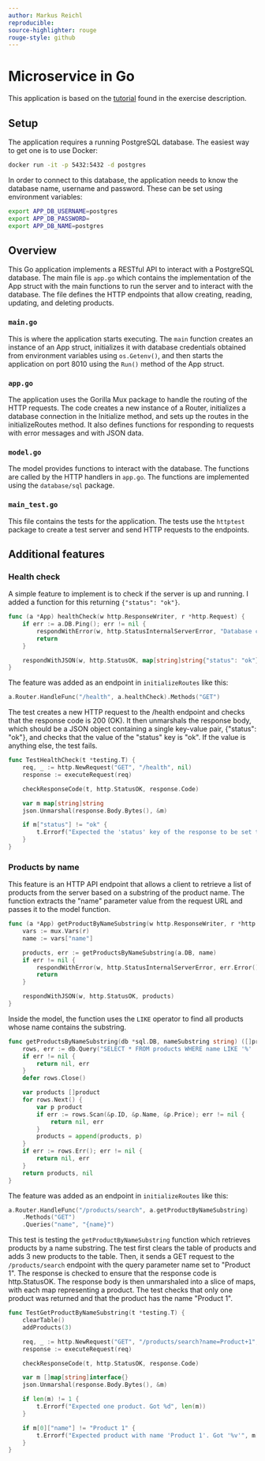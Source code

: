 ```yaml
---
author: Markus Reichl
reproducible:
source-highlighter: rouge
rouge-style: github
---
```


# Microservice in Go

This application is based on the [tutorial](https://semaphoreci.com/community/tutorials/building-and-testing-a-rest-api-in-go-with-gorilla-mux-and-postgresql) found in the exercise description.

## Setup

The application requires a running PostgreSQL database. The easiest way to get one is to use Docker:

```bash
docker run -it -p 5432:5432 -d postgres
```

In order to connect to this database, the application needs to know the database name, username and password. These can be set using environment variables:

```bash
export APP_DB_USERNAME=postgres
export APP_DB_PASSWORD=
export APP_DB_NAME=postgres
```

## Overview

This Go application implements a RESTful API to interact with a PostgreSQL database. The main file is `app.go` which contains the implementation of the App struct with the main functions to run the server and to interact with the database. The file defines the HTTP endpoints that allow creating, reading, updating, and deleting products.

### `main.go`

This is where the application starts executing. The `main` function creates an instance of an App struct, initializes it with database credentials obtained from environment variables using `os.Getenv()`, and then starts the application on port 8010 using the `Run()` method of the App struct.

### `app.go`

The application uses the Gorilla Mux package to handle the routing of the HTTP requests. The code creates a new instance of a Router, initializes a database connection in the Initialize method, and sets up the routes in the initializeRoutes method. It also defines functions for responding to requests with error messages and with JSON data.

### `model.go`

The model provides functions to interact with the database. The functions are called by the HTTP handlers in `app.go`. The functions are implemented using the `database/sql` package.

### `main_test.go`

This file contains the tests for the application. The tests use the `httptest` package to create a test server and send HTTP requests to the endpoints.

## Additional features

### Health check

A simple feature to implement is to check if the server is up and running. I added a function for this returning `{"status": "ok"}`.

```go
func (a *App) healthCheck(w http.ResponseWriter, r *http.Request) {
    if err := a.DB.Ping(); err != nil {
        respondWithError(w, http.StatusInternalServerError, "Database connection error")
        return
    }

    respondWithJSON(w, http.StatusOK, map[string]string{"status": "ok"})
}
```

The feature was added as an endpoint in `initializeRoutes` like this:

```go
a.Router.HandleFunc("/health", a.healthCheck).Methods("GET")
```

The test creates a new HTTP request to the /health endpoint and checks that the response code is 200 (OK). It then unmarshals the response body, which should be a JSON object containing a single key-value pair, {"status": "ok"}, and checks that the value of the "status" key is "ok". If the value is anything else, the test fails.

```go
func TestHealthCheck(t *testing.T) {
    req, _ := http.NewRequest("GET", "/health", nil)
    response := executeRequest(req)

    checkResponseCode(t, http.StatusOK, response.Code)

    var m map[string]string
    json.Unmarshal(response.Body.Bytes(), &m)

    if m["status"] != "ok" {
        t.Errorf("Expected the 'status' key of the response to be set to 'ok'. Got '%s'", m["status"])
    }
}
```

### Products by name

This feature is an HTTP API endpoint that allows a client to retrieve a list of products from the server based on a substring of the product name. The function extracts the "name" parameter value from the request URL and passes it to the model function.

```go
func (a *App) getProductByNameSubstring(w http.ResponseWriter, r *http.Request) {
    vars := mux.Vars(r)
    name := vars["name"]

    products, err := getProductsByNameSubstring(a.DB, name)
    if err != nil {
        respondWithError(w, http.StatusInternalServerError, err.Error())
        return
    }

    respondWithJSON(w, http.StatusOK, products)
}
```

Inside the model, the function uses the `LIKE` operator to find all products whose name contains the substring.

```go
func getProductsByNameSubstring(db *sql.DB, nameSubstring string) ([]product, error) {
    rows, err := db.Query("SELECT * FROM products WHERE name LIKE '%' || $1 || '%'", nameSubstring)
    if err != nil {
        return nil, err
    }
    defer rows.Close()

    var products []product
    for rows.Next() {
        var p product
        if err := rows.Scan(&p.ID, &p.Name, &p.Price); err != nil {
            return nil, err
        }
        products = append(products, p)
    }
    if err := rows.Err(); err != nil {
        return nil, err
    }
    return products, nil
}
```

The feature was added as an endpoint in `initializeRoutes` like this:

```go
a.Router.HandleFunc("/products/search", a.getProductByNameSubstring)
    .Methods("GET")
    .Queries("name", "{name}")
```

This test is testing the `getProductByNameSubstring` function which retrieves products by a name substring. The test first clears the table of products and adds 3 new products to the table. Then, it sends a GET request to the `/products/search` endpoint with the query parameter name set to "Product 1". The response is checked to ensure that the response code is http.StatusOK. The response body is then unmarshaled into a slice of maps, with each map representing a product. The test checks that only one product was returned and that the product has the name "Product 1".

```go
func TestGetProductByNameSubstring(t *testing.T) {
    clearTable()
    addProducts(3)

    req, _ := http.NewRequest("GET", "/products/search?name=Product+1", nil)
    response := executeRequest(req)

    checkResponseCode(t, http.StatusOK, response.Code)

    var m []map[string]interface{}
    json.Unmarshal(response.Body.Bytes(), &m)

    if len(m) != 1 {
        t.Errorf("Expected one product. Got %d", len(m))
    }

    if m[0]["name"] != "Product 1" {
        t.Errorf("Expected product with name 'Product 1'. Got '%v'", m[0]["name"])
    }
}
```
